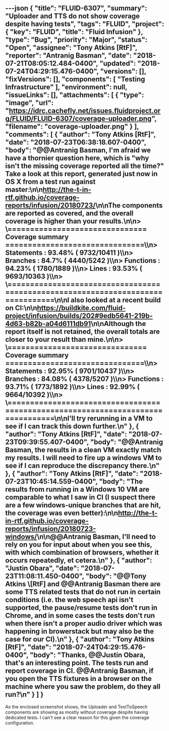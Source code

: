 ---json
{
  "title": "FLUID-6307",
  "summary": "Uploader and TTS do not show coverage despite having tests",
  "tags": "FLUID",
  "project": {
    "key": "FLUID",
    "title": "Fluid Infusion"
  },
  "type": "Bug",
  "priority": "Major",
  "status": "Open",
  "assignee": "Tony Atkins [RtF]",
  "reporter": "Antranig Basman",
  "date": "2018-07-21T08:05:12.484-0400",
  "updated": "2018-07-24T04:29:15.476-0400",
  "versions": [],
  "fixVersions": [],
  "components": [
    "Testing Infrastructure"
  ],
  "environment": null,
  "issueLinks": [],
  "attachments": [
    {
      "type": "image",
      "url": "https://idrc.cachefly.net/issues.fluidproject.org/FLUID/FLUID-6307/coverage-uploader.png",
      "filename": "coverage-uploader.png"
    }
  ],
  "comments": [
    {
      "author": "Tony Atkins [RtF]",
      "date": "2018-07-23T06:38:18.607-0400",
      "body": "@@Antranig Basman, I'm afraid we have a thornier question here, which is \"why isn't the missing coverage reported all the time?\"  Take a look at this report, generated just now in OS X from a test run against master:\n\n<http://the-t-in-rtf.github.io/coverage-reports/infusion/20180723/>\n\nThe components are reported as covered, and the overall coverage is higher than your results.\n\n> \\=============================== Coverage summary ===============================\\\n> Statements   : 93.48% ( 9732/10411 )\\\n> Branches     : 84.7% ( 4440/5242 )\\\n> Functions    : 94.23% ( 1780/1889 )\\\n> Lines        : 93.53% ( 9693/10363 )\\\n> \\================================================================================\n\nI also looked at a recent build on CI:\n\n<https://buildkite.com/fluid-project/infusion/builds/202#9edb5641-219b-4d63-b82b-a04d6111db91>\n\nAlthough the report itself is not retained, the overall totals are closer to your result than mine.\n\n> \\=============================== Coverage summary ===============================\\\n> Statements   : 92.95% ( 9701/10437 )\\\n> Branches     : 84.08% ( 4378/5207 )\\\n> Functions    : 93.71% ( 1773/1892 )\\\n> Lines        : 92.99% ( 9664/10392 )\\\n> \\================================================================================\n\nI'll try rerunning in a VM to see if I can track this down further.\n"
    },
    {
      "author": "Tony Atkins [RtF]",
      "date": "2018-07-23T09:39:55.407-0400",
      "body": "@@Antranig Basman, the results in a clean VM exactly match my results.  I will need to fire up a windows VM to see if I can reproduce the discrepancy there.\n"
    },
    {
      "author": "Tony Atkins [RtF]",
      "date": "2018-07-23T10:45:14.559-0400",
      "body": "The results from running in a Windows 10 VM are comparable to what I saw in CI (I suspect there are a few windows-unique branches that are hit, the coverage was even better):\n\n<http://the-t-in-rtf.github.io/coverage-reports/infusion/20180723-windows/>\n\n@@Antranig Basman, I'll need to rely on you for input about when you see this, with which combination of browsers, whether it occurs repeatedly, et cetera.\n"
    },
    {
      "author": "Justin Obara",
      "date": "2018-07-23T11:08:11.450-0400",
      "body": "@@Tony Atkins \\[RtF] and @@Antranig Basman there are some TTS related tests that do not run in certain conditions (i.e. the web speech api isn't supported, the pause/resume tests don't run in Chrome, and in some cases the tests don't run when there isn't a proper audio driver which was happening in browerstack but may also be the case for our CI).\n"
    },
    {
      "author": "Tony Atkins [RtF]",
      "date": "2018-07-24T04:29:15.476-0400",
      "body": "Thanks, @@Justin Obara, that's an interesting point.  The tests run and report coverage in CI.  @@Antranig Basman, if you open the TTS fixtures in a browser on the machine where you saw the problem, do they all run?\n"
    }
  ]
}
---
As the enclosed screenshot shows, the Uploader and TextToSpeech components are showing as mostly without coverage despite having dedicated tests. I can't see a clear reason for this given the coverage configuration.

        